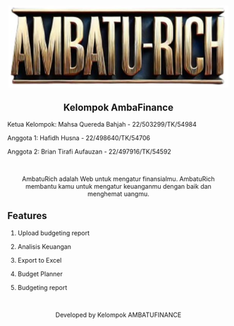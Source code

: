 <p align="center">
 <img width="500px" src="docs/logo.png" />
</p>
<p align="center">
 <h2 align="center">Kelompok AmbaFinance</h2>
 <p align="start">Ketua Kelompok: Mahsa Quereda Bahjah - 22/503299/TK/54984</p>
 <p align="start">Anggota 1: Hafidh Husna - 22/498640/TK/54706</p>
 <p align="start">Anggota 2: Brian Tirafi Aufauzan - 22/497916/TK/54592</p>
</p>

<br>
<p align="center">
 <p align="center">AmbatuRich adalah Web untuk mengatur finansialmu. AmbatuRich membantu kamu untuk mengatur keuanganmu dengan baik dan menghemat uangmu.</p>
</p>

## Features

1. Upload budgeting report

2. Analisis Keuangan

3. Export to Excel

4. Budget Planner

5. Budgeting report

<br>
<p align="center">
Developed by Kelompok AMBATUFINANCE
</p>
